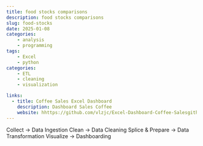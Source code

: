 ```yaml
---
title: food stocks comparisons
description: food stocks comparisons
slug: food-stocks
date: 2025-01-08
categories:
    - analysis
    - programming
tags: 
    - Excel
    - python
categories:
    - ETL
    - cleaning
    - visualization

links:
  - title: Coffee Sales Excel Dashboard
    description: Dashboard Sales Coffee
    website: hhttps://github.com/vlzjc/Excel-Dashboard-Coffee-Salesgithub.com/vlzjc/WordleGame
---
```


Collect -> Data Ingestion
Clean -> Data Cleaning
Splice & Prepare -> Data Transformation
Visualize -> Dashboarding